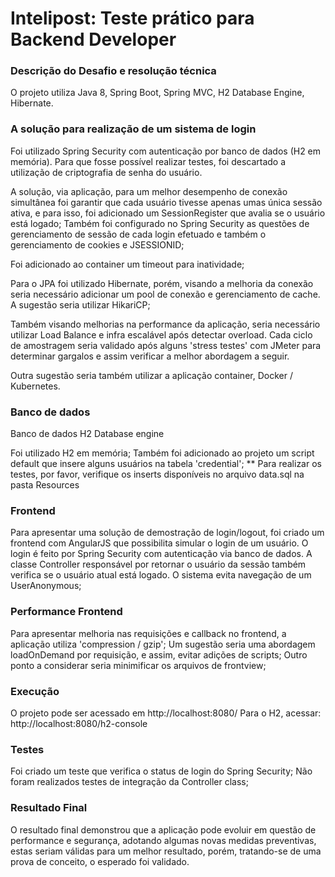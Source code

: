 # Intelipost: Teste prático para Backend Developer

### Descrição do Desafio e resolução técnica

O projeto utiliza Java 8, Spring Boot, Spring MVC, H2 Database Engine, Hibernate.

### A solução para realização de um sistema de login

Foi utilizado Spring Security com autenticação por banco de dados (H2 em memória).
Para que fosse possível realizar testes, foi descartado a utilização de criptografia de senha do usuário.

A solução, via aplicação, para um melhor desempenho de conexão simultânea foi garantir que cada usuário tivesse apenas umas única sessão ativa, e para isso, foi adicionado um SessionRegister que avalia se o usuário está logado;
Também foi configurado no Spring Security as questões de gerenciamento de sessão de cada login efetuado e também o gerenciamento de cookies e JSESSIONID;

Foi adicionado ao container um timeout para inatividade;

Para o JPA foi utilizado Hibernate, porém, visando a melhoria da conexão seria necessário adicionar um pool de conexão e gerenciamento de cache. A sugestão seria utilizar HikariCP;

Também visando melhorias na performance da aplicação, seria necessário utilizar Load Balance e infra escalável após detectar overload. Cada ciclo de amostragem seria validado após alguns 'stress testes' com JMeter para determinar gargalos e assim verificar a melhor abordagem a seguir. 

Outra sugestão seria também utilizar a aplicação container, Docker / Kubernetes.

### Banco de dados

Banco de dados H2 Database engine

Foi utilizado H2 em memória; 
Também foi adicionado ao projeto um script default que insere alguns usuários na tabela 'credential';
** Para realizar os testes, por favor, verifique os inserts disponíveis no arquivo data.sql na pasta Resources

### Frontend

Para apresentar uma solução de demostração de login/logout, foi criado um frontend com AngularJS que possibilita simular o login de um usuário. O login é feito por Spring Security com autenticação via banco de dados.
A classe Controller responsável por retornar o usuário da sessão também verifica se o usuário atual está logado. O sistema evita navegação de um UserAnonymous;

### Performance Frontend

Para apresentar melhoria nas requisições e callback no frontend, a aplicação utiliza 'compression / gzip';
Um sugestão seria uma abordagem loadOnDemand por requisição, e assim, evitar adições de scripts;
Outro ponto a considerar seria minimificar os arquivos de frontview; 

### Execução

O projeto pode ser acessado em http://localhost:8080/ 
Para o H2, acessar: http://localhost:8080/h2-console

### Testes

Foi criado um teste que verifica o status de login do Spring Security;
Não foram realizados testes de integração da Controller class;

### Resultado Final

O resultado final demonstrou que a aplicação pode evoluir em questão de performance e segurança, adotando algumas novas medidas preventivas, estas seriam válidas para um melhor resultado, porém, tratando-se de uma prova de conceito, o esperado foi validado.






